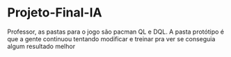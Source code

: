 # Projeto-Final-IA
Professor, as pastas para o jogo são pacman QL e DQL. A pasta protótipo é que a gente continuou tentando
modificar e treinar pra ver se conseguia algum resultado melhor
